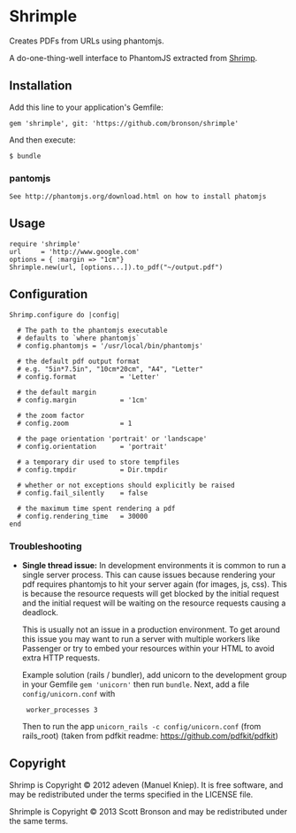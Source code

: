 # Shrimple

Creates PDFs from URLs using phantomjs.

A do-one-thing-well interface to PhantomJS extracted from [Shrimp](https://github.com/k1w1/shrimp).

## Installation

Add this line to your application's Gemfile:

    gem 'shrimple', git: 'https://github.com/bronson/shrimple'

And then execute:

    $ bundle

### pantomjs

    See http://phantomjs.org/download.html on how to install phatomjs

## Usage

```
require 'shrimple'
url     = 'http://www.google.com'
options = { :margin => "1cm"}
Shrimple.new(url, [options...]).to_pdf("~/output.pdf")
```
## Configuration

```
Shrimp.configure do |config|

  # The path to the phantomjs executable
  # defaults to `where phantomjs`
  # config.phantomjs = '/usr/local/bin/phantomjs'

  # the default pdf output format
  # e.g. "5in*7.5in", "10cm*20cm", "A4", "Letter"
  # config.format           = 'Letter'

  # the default margin
  # config.margin           = '1cm'

  # the zoom factor
  # config.zoom             = 1

  # the page orientation 'portrait' or 'landscape'
  # config.orientation      = 'portrait'

  # a temporary dir used to store tempfiles
  # config.tmpdir           = Dir.tmpdir

  # whether or not exceptions should explicitly be raised
  # config.fail_silently    = false

  # the maximum time spent rendering a pdf
  # config.rendering_time   = 30000
end
```

### Troubleshooting

*  **Single thread issue:** In development environments it is common to run a
   single server process. This can cause issues because rendering your pdf
   requires phantomjs to hit your server again (for images, js, css).
   This is because the resource requests will get blocked by the initial
   request and the initial request will be waiting on the resource
   requests causing a deadlock.

   This is usually not an issue in a production environment. To get
   around this issue you may want to run a server with multiple workers
   like Passenger or try to embed your resources within your HTML to
   avoid extra HTTP requests.
   
   Example solution (rails / bundler), add unicorn to the development 
   group in your Gemfile `gem 'unicorn'` then run `bundle`. Next, add a 
   file `config/unicorn.conf` with
   
        worker_processes 3
   
   Then to run the app `unicorn_rails -c config/unicorn.conf` (from rails_root)
  (taken from pdfkit readme: https://github.com/pdfkit/pdfkit)


## Copyright

Shrimp is Copyright © 2012 adeven (Manuel Kniep).
It is free software, and may be redistributed under the terms specified in the LICENSE file. 

Shrimple is Copyright © 2013 Scott Bronson and may be redistributed under the same terms.
